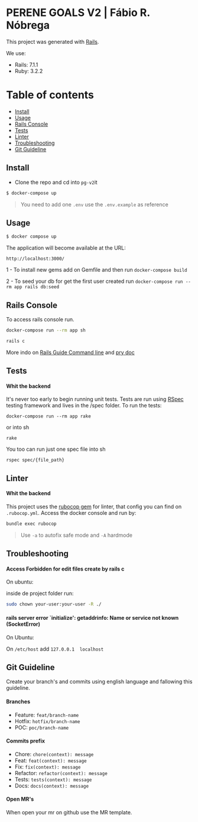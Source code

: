 # PERENE GOALS V2 | Fábio R. Nóbrega 

This project was generated with [Rails](https://guides.rubyonrails.org/v7.1/).


We use:
 - Rails: 7.1.1
 - Ruby: 3.2.2

Table of contents
=================

  * [Install](#install)
  * [Usage](#usage)
  * [Rails Console](#rails-console)
  * [Tests](#tests)
  * [Linter](#linter)
  * [Troubleshooting](#troubleshooting)
  * [Git Guideline](#git-guideline)

## Install

+ Clone the repo and cd into  `pg-v2`it

``` bash
$ docker-compose up
```

> You need to add one `.env` use the `.env.example` as reference 


## Usage
 
```bash
$ docker compose up
```

The application will become available at the URL:

```
http://localhost:3000/
```

1 - To install new gems add on Gemfile and then run `docker-compose build`

2 - To seed your db for get the first user created run `docker-compose run --rm app rails db:seed`

## Rails Console

To access rails console run.

```bash
docker-compose run --rm app sh
```

```bash 
rails c
``` 

More indo on [Rails Guide Command line](https://guides.rubyonrails.org/command_line.html) and [pry doc](http://pry.github.io)


## Tests

#### Whit the backend 

It's never too early to begin running unit tests. Tests are run using [RSpec](https://github.com/rspec/rspec-rails) testing framework and lives in the /spec folder. To run the tests:

```
docker-compose run --rm app rake
```
or into sh 

```
rake
```

You too can run just one spec file into sh

```
rspec spec/{file_path}

```

## Linter

#### Whit the backend 

This project uses the [rubocop gem](https://guides.rubyonrails.org/testing.html) for linter, that config you can find on `.rubocop.yml`. Access the docker console and run by:

```bash
bundle exec rubocop 
```

> Use `-a` to autofix safe mode  and `-A` hardmode 


## Troubleshooting 

#### Access Forbidden  for edit files create by rails c

On ubuntu: 

inside de project folder run: 

```bash 
sudo chown your-user:your-user -R ./
```

#### rails server error `initialize': getaddrinfo: Name or service not known (SocketError)

On Ubuntu: 

On `/etc/host` add `127.0.0.1  localhost`

## Git Guideline
Create your branch's and commits using english language and fallowing this guideline.

#### Branches
- Feature:  `feat/branch-name`
- Hotfix: `hotfix/branch-name`
- POC: `poc/branch-name`

#### Commits prefix
- Chore: `chore(context): message`
- Feat: `feat(context): message`
- Fix: `fix(context): message`
- Refactor: `refactor(context): message`
- Tests: `tests(context): message`
- Docs: `docs(context): message`

#### Open MR's

When open your mr on github use the MR template.
